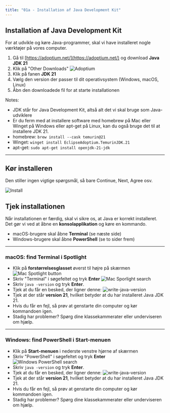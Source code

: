 ```yaml
---
title: "01a - Installation af Java Development Kit"
---
```


## Installation af Java Development Kit

For at udvikle og køre Java-programmer, skal vi have installeret nogle værktøjer på vores computer.

1. Gå til [https://adoptium.net/](https://adoptium.net/) og download **Java JDK 21**
2. Klik på "Other Downloads"
    ![Adoptium](<img/adoptium-other-downloads.png>)
3. Klik på fanen **JDK 21**
4. Vælg den version der passer til dit operativsystem (Windows, macOS, Linux)
5. Åbn den downloadede fil for at starte installationen

Notes:
- JDK står for Java Development Kit, altså alt det vi skal bruge som Java-udviklere
- Er du ferm med at installere software med homebrew på Mac eller Winget på Windows eller apt-get på Linux, kan du også bruge det til at installere JDK 21.
- homebrew: `brew install --cask temurin@21`
- Winget: `winget install EclipseAdoptium.TemurinJDK.21`
- apt-get: `sudo apt-get install openjdk-21-jdk`

---

## Kør installeren
Den stiller ingen vigtige spørgsmål, så bare Continue, Next, Agree osv.

![Install](img/install.png)

## Tjek installationen
Når installationen er færdig, skal vi sikre os, at Java er korrekt installeret. Det gør vi ved at åbne en **konsolapplikation** og køre en kommando.

- macOS-brugere skal åbne **Terminal** (se næste side)
- Windows-brugere skal åbne **PowerShell** (se to sider frem)

---

### macOS: find Terminal i Spotlight

- Klik på **forstørrelsesglasset** øverst til højre på skærmen
    ![Mac Spotlight button](img/mac-spotlight-button.png)
- Skriv "Terminal" i søgefeltet og tryk **Enter**
    ![Mac Sporlight search](img/mac-spotlight-search.png)
- Skriv `java -version` og tryk **Enter**.
- Tjek at du får en besked, der ligner denne:
    ![write-java-version](img/write-java-version.png)
- Tjek at der står **version 21**, hvilket betyder at du har installeret Java JDK 21.
- Hvis du får en fejl, så prøv at genstarte din computer og kør kommandoen igen.
- Stadig har problemer? Spørg dine klassekammerater eller underviseren om hjælp.

---

### Windows: find PowerShell i Start-menuen

- Klik på **Start-menuen** i nederste venstre hjørne af skærmen
- Skriv "PowerShell" i søgefeltet og tryk **Enter**
    ![Windows PowerShell search](img/windows-search-powershell.png)
- Skriv `java -version` og tryk **Enter**.
- Tjek at du får en besked, der ligner denne:
    ![write-java-version](img/write-java-version.png)
- Tjek at der står **version 21**, hvilket betyder at du har installeret Java JDK 21.
- Hvis du får en fejl, så prøv at genstarte din computer og kør kommandoen igen.
- Stadig har problemer? Spørg dine klassekammerater eller underviseren om hjælp.